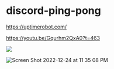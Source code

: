 # discord-ping-pong

https://uptimerobot.com/

https://youtu.be/Gqurhm2QxA0?t=463

![](https://user-images.githubusercontent.com/19412160/209448575-9c65017a-e7f6-41c9-bb42-76b913f8a535.png)

![Screen Shot 2022-12-24 at 11 35 08 PM](https://user-images.githubusercontent.com/19412160/209457046-dd83b48c-fd8a-4a18-8f85-e60a5308906a.png)
